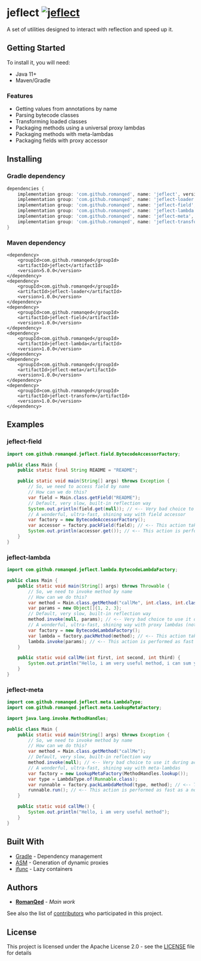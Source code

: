 # jeflect [![jeflect](https://img.shields.io/maven-central/v/com.github.romanqed/jeflect?color=blue)](https://repo1.maven.org/maven2/com/github/romanqed/jeflect/)

A set of utilities designed to interact with reflection and speed up it.

## Getting Started

To install it, you will need:

* Java 11+
* Maven/Gradle

### Features

* Getting values from annotations by name
* Parsing bytecode classes
* Transforming loaded classes
* Packaging methods using a universal proxy lambdas
* Packaging methods with meta-lambdas
* Packaging fields with proxy accessor

## Installing

### Gradle dependency

```Groovy
dependencies {
    implementation group: 'com.github.romanqed', name: 'jeflect', version: '5.0.0'
    implementation group: 'com.github.romanqed', name: 'jeflect-loader', version: '1.0.0'
    implementation group: 'com.github.romanqed', name: 'jeflect-field', version: '1.0.0'
    implementation group: 'com.github.romanqed', name: 'jeflect-lambda', version: '1.0.0'
    implementation group: 'com.github.romanqed', name: 'jeflect-meta', version: '1.0.0'
    implementation group: 'com.github.romanqed', name: 'jeflect-transform', version: '1.0.0'
}
```

### Maven dependency

```
<dependency>
    <groupId>com.github.romanqed</groupId>
    <artifactId>jeflect</artifactId>
    <version>5.0.0</version>
</dependency>
<dependency>
    <groupId>com.github.romanqed</groupId>
    <artifactId>jeflect-loader</artifactId>
    <version>1.0.0</version>
</dependency>
<dependency>
    <groupId>com.github.romanqed</groupId>
    <artifactId>jeflect-field</artifactId>
    <version>1.0.0</version>
</dependency>
<dependency>
    <groupId>com.github.romanqed</groupId>
    <artifactId>jeflect-lambda</artifactId>
    <version>1.0.0</version>
</dependency>
<dependency>
    <groupId>com.github.romanqed</groupId>
    <artifactId>jeflect-meta</artifactId>
    <version>1.0.0</version>
</dependency>
<dependency>
    <groupId>com.github.romanqed</groupId>
    <artifactId>jeflect-transform</artifactId>
    <version>1.0.0</version>
</dependency>
```

## Examples

### jeflect-field

```Java
import com.github.romanqed.jeflect.field.BytecodeAccessorFactory;

public class Main {
    public static final String README = "README";

    public static void main(String[] args) throws Exception {
        // So, we need to access field by name
        // How can we do this?
        var field = Main.class.getField("README");
        // Default, very slow, built-in reflection way
        System.out.println(field.get(null)); // <-- Very bad choice to use it during active calculating
        // A wonderful, ultra-fast, shining way with field accessor
        var factory = new BytecodeAccessorFactory();
        var accessor = factory.packField(field); // <-- This action takes a long time, do this only once
        System.out.println(accessor.get()); // <-- This action is performed as fast as a normal field access
    }
}
```

### jeflect-lambda

```Java
import com.github.romanqed.jeflect.lambda.BytecodeLambdaFactory;

public class Main {
    public static void main(String[] args) throws Throwable {
        // So, we need to invoke method by name
        // How can we do this?
        var method = Main.class.getMethod("callMe", int.class, int.class, int.class);
        var params = new Object[]{1, 2, 3};
        // Default, very slow, built-in reflection way
        method.invoke(null, params); // <-- Very bad choice to use it during active calculating
        // A wonderful, ultra-fast, shining way with proxy lambdas (not so fast as meta-lambdas, but more universal)
        var factory = new BytecodeLambdaFactory();
        var lambda = factory.packMethod(method); // <-- This action takes a long time, do this only once
        lambda.invoke(params); // <-- This action is performed as fast as a normal method call
    }

    public static void callMe(int first, int second, int third) {
        System.out.println("Hello, i am very useful method, i can sum your numbers: " + (first + second + third));
    }
}
```

### jeflect-meta

```Java
import com.github.romanqed.jeflect.meta.LambdaType;
import com.github.romanqed.jeflect.meta.LookupMetaFactory;

import java.lang.invoke.MethodHandles;

public class Main {
    public static void main(String[] args) throws Exception {
        // So, we need to invoke method by name
        // How can we do this?
        var method = Main.class.getMethod("callMe");
        // Default, very slow, built-in reflection way
        method.invoke(null); // <-- Very bad choice to use it during active calculating
        // A wonderful, ultra-fast, shining way with meta-lambdas
        var factory = new LookupMetaFactory(MethodHandles.lookup());
        var type = LambdaType.of(Runnable.class);
        var runnable = factory.packLambdaMethod(type, method); // <-- This action takes a long time, do this only once
        runnable.run(); // <-- This action is performed as fast as a normal method call
    }

    public static void callMe() {
        System.out.println("Hello, i am very useful method");
    }
}
```

## Built With

* [Gradle](https://gradle.org) - Dependency management
* [ASM](https://asm.ow2.io) - Generation of dynamic proxies
* [jfunc](https://github.com/RomanQed/jfunc) - Lazy containers

## Authors

* **[RomanQed](https://github.com/RomanQed)** - *Main work*

See also the list of [contributors](https://github.com/RomanQed/jeflect/contributors)
who participated in this project.

## License

This project is licensed under the Apache License 2.0 - see the [LICENSE](LICENSE) file for details

